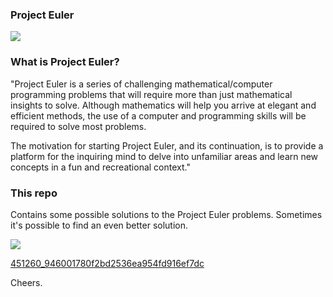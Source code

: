 ### Project Euler



[<img src="https://projecteuler.net/images/euler_portrait.png">](https://projecteuler.net)

### What is Project Euler?

"Project Euler is a series of challenging mathematical/computer programming problems that will require more than just mathematical insights to solve. Although mathematics will help you arrive at elegant and efficient methods, the use of a computer and programming skills will be required to solve most problems.

The motivation for starting Project Euler, and its continuation, is to provide a platform for the inquiring mind to delve into unfamiliar areas and learn new concepts in a fun and recreational context."

### This repo

Contains some possible solutions to the Project Euler problems. Sometimes it's possible to find an even better solution.

[<img src="https://projecteuler.net/profile/AlexPnt.png">](https://projecteuler.net/friends)

[451260_946001780f2bd2536ea954fd916ef7dc](https://projecteuler.net/friends)

Cheers.

